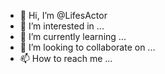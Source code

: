 - 👋 Hi, I’m @LifesActor
- 👀 I’m interested in ...
- 🌱 I’m currently learning ...
- 💞️ I’m looking to collaborate on ...
- 📫 How to reach me ...

<!---
LifesActor/LifesActor is a ✨ special ✨ repository because its `README.md` (this file) appears on your GitHub profile.
You can click the Preview link to take a look at your changes.
--->

